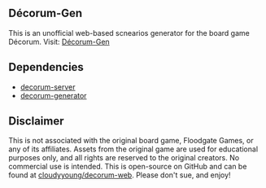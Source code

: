 ## Décorum-Gen
This is an unofficial web-based scnearios generator for the board game Décorum.
Visit: [Décorum-Gen](https://decorum.cloudyyoung.com/)

## Dependencies
- [decorum-server](https://github.com/cloudyyoung/decorum-server)
- [decorum-generator](https://github.com/cloudyyoung/decorum-generator)

## Disclaimer
This is not associated with the original board game, Floodgate Games, or any of its affiliates.
Assets from the original game are used for educational purposes only, and all rights are reserved to the original creators.
No commercial use is intended.
This is open-source on GitHub and can be found at <a className="underline" href="https://github.com/cloudyyoung/decorum-web" target="_blank" rel="noreferrer">cloudyyoung/decorum-web</a>.
Please don't sue, and enjoy!


